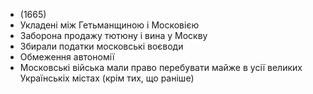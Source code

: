 - (1665)
- Укладені між Гетьманщиною і Московією
- Заборона продажу тютюну і вина у Москву
- Збирали податки московські воєводи
- Обмеження автономії
- Московські війська мали право перебувати майже в усії великих Українськіх містах (крім тих, що раніше)